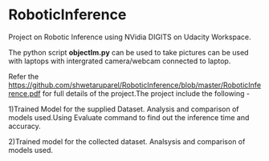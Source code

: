 # RoboticInference

Project on Robotic Inference using NVidia DIGITS on Udacity Workspace.

The python script **objectIm.py** can be used to take pictures can be used with laptops with intergrated camera/webcam connected to laptop.

Refer the https://github.com/shwetaruparel/RoboticInference/blob/master/RoboticInference.pdf for full details of the project.The project include the following -


1)Trained Model for the supplied Dataset. Analysis and comparison of models used.Using Evaluate command to find out the inference time and accuracy.

2)Trained model for the collected dataset. Analsysis and comparison of models used.
